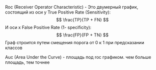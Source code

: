Roc (Receiver Operator Characteristic) - Это двумерный график, состоящий из оси y True Positive Rate (Sensitivity):$$
\frac{TP}{TP + FN}
$$
И оси x False Positive Rate (1- specificity):
$$
	\frac{FP}{FP + TN}
$$
Граф строится путем смещения порога от 0 к 1 при предсказании классов

Auc (Area Under the Curve) - площадь под roc графиком. чем больше площадь, тем точнее 